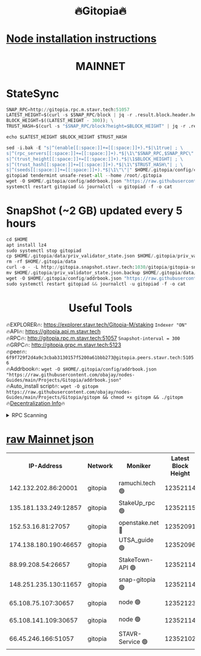 <h1 align="center"> 🔥Gitopia🔥</h1>

[Node installation instructions](https://github.com/obajay/nodes-Guides/tree/main/Projects/Gitopia)
=

<h1 align="center"> MAINNET</h1>

# StateSync
```python
SNAP_RPC=http://gitopia.rpc.m.stavr.tech:51057
LATEST_HEIGHT=$(curl -s $SNAP_RPC/block | jq -r .result.block.header.height); \
BLOCK_HEIGHT=$((LATEST_HEIGHT - 300)); \
TRUST_HASH=$(curl -s "$SNAP_RPC/block?height=$BLOCK_HEIGHT" | jq -r .result.block_id.hash)

echo $LATEST_HEIGHT $BLOCK_HEIGHT $TRUST_HASH

sed -i.bak -E "s|^(enable[[:space:]]+=[[:space:]]+).*$|\1true| ; \
s|^(rpc_servers[[:space:]]+=[[:space:]]+).*$|\1\"$SNAP_RPC,$SNAP_RPC\"| ; \
s|^(trust_height[[:space:]]+=[[:space:]]+).*$|\1$BLOCK_HEIGHT| ; \
s|^(trust_hash[[:space:]]+=[[:space:]]+).*$|\1\"$TRUST_HASH\"| ; \
s|^(seeds[[:space:]]+=[[:space:]]+).*$|\1\"\"|" $HOME/.gitopia/config/config.toml
gitopiad tendermint unsafe-reset-all --home /root/.gitopia
wget -O $HOME/.gitopia/config/addrbook.json "https://raw.githubusercontent.com/obajay/nodes-Guides/main/Projects/Gitopia/addrbook.json"
systemctl restart gitopiad && journalctl -u gitopiad -f -o cat
```
# SnapShot (~2 GB) updated every 5 hours
```python
cd $HOME
apt install lz4
sudo systemctl stop gitopiad
cp $HOME/.gitopia/data/priv_validator_state.json $HOME/.gitopia/priv_validator_state.json.backup
rm -rf $HOME/.gitopia/data
curl -o - -L http://gitopia.snapshot.stavr.tech:1030/gitopia/gitopia-snap.tar.lz4 | lz4 -c -d - | tar -x -C $HOME/.gitopia --strip-components 2
mv $HOME/.gitopia/priv_validator_state.json.backup $HOME/.gitopia/data/priv_validator_state.json
wget -O $HOME/.gitopia/config/addrbook.json "https://raw.githubusercontent.com/obajay/nodes-Guides/main/Projects/Gitopia/addrbook.json"
sudo systemctl restart gitopiad && journalctl -u gitopiad -f -o cat
```
 <h1 align="center"> Useful Tools</h1>

🔥EXPLORER🔥:      https://explorer.stavr.tech/Gitopia-M/staking  `Indexer "ON"` \
🔥API🔥: 			 		 https://gitopia.api.m.stavr.tech \
🔥RPC🔥:           http://gitopia.rpc.m.stavr.tech:51057              `Snapshot-interval = 300` \
🔥GRPC🔥:          http://gitopia.grpc.m.stavr.tech:5123 \
🔥peer🔥:					 `6f9f729f2d4a9c3cbab3130157f5200a61bbb273@gitopia.peers.stavr.tech:51056` \
🔥Addrbook🔥:    ```wget -O $HOME/.gitopia/config/addrbook.json "https://raw.githubusercontent.com/obajay/nodes-Guides/main/Projects/Gitopia/addrbook.json"``` \
🔥Auto_install script🔥: ```wget -O gitopm https://raw.githubusercontent.com/obajay/nodes-Guides/main/Projects/Gitopia/gitopm && chmod +x gitopm && ./gitopm``` \
🔥[Decentralization Info](https://github.com/obajay/StateSync-snapshots/tree/main/Projects/Gitopia/Decentralization)🔥

<details>
<summary>RPC Scanning</summary>

<h2 align="center"> We scan nodes in real time every 4 hours. And we provide the final result of RPC endpoints.
We cannot influence the operation of these nodes in any way. </h2>


```python
If Voting Power is higher than 0 --> then the Node is a validator of the network and may be subject to attack and be a potential threat to the chain.
```
```python
We marked such validators with a red symbol
```

</details>

[raw Mainnet json](https://rpc-check.gitopm.stavr.tech/gitopm/rpc-gitopm-result.json)
=

<table><tr><th>IP-Address</th><th>Network</th><th>Moniker</th><th>Latest Block Height</th><th>Earliest Block Height</th><th>Catching Up</th><th>Tx Index</th><th>Voting Power</th><th>Scan Time</th></tr><tr><td>142.132.202.86:20001</td><td>gitopia</td><td>ramuchi.tech 🟢</td><td>12352114</td><td>6548337</td><td>False</td><td>on</td><td>0</td><td>2024-01-16T23:52:19.667030734UTC</td></tr><tr><td>135.181.133.249:12857</td><td>gitopia</td><td>StakeUp_rpc 🟢</td><td>12352115</td><td>8010001</td><td>False</td><td>on</td><td>0</td><td>2024-01-16T23:52:20.060347918UTC</td></tr><tr><td>152.53.16.81:27057</td><td>gitopia</td><td>openstake.net 🔴</td><td>12352091</td><td>10455001</td><td>False</td><td>off</td><td>25611</td><td>2024-01-16T23:51:42.378265108UTC</td></tr><tr><td>174.138.180.190:46657</td><td>gitopia</td><td>UTSA_guide 🟢</td><td>12352096</td><td>11194706</td><td>False</td><td>on</td><td>0</td><td>2024-01-16T23:51:51.239776704UTC</td></tr><tr><td>88.99.208.54:26657</td><td>gitopia</td><td>StakeTown-API 🟢</td><td>12352114</td><td>11362501</td><td>False</td><td>on</td><td>0</td><td>2024-01-16T23:52:19.160035716UTC</td></tr><tr><td>148.251.235.130:11657</td><td>gitopia</td><td>snap-gitopia 🟢</td><td>12352114</td><td>11730001</td><td>False</td><td>on</td><td>0</td><td>2024-01-16T23:52:19.435186514UTC</td></tr><tr><td>65.108.75.107:30657</td><td>gitopia</td><td>node 🟢</td><td>12352123</td><td>11907586</td><td>False</td><td>on</td><td>0</td><td>2024-01-16T23:52:32.793569912UTC</td></tr><tr><td>65.108.141.109:30657</td><td>gitopia</td><td>node 🟢</td><td>12352114</td><td>12299845</td><td>False</td><td>on</td><td>0</td><td>2024-01-16T23:52:18.880706827UTC</td></tr><tr><td>66.45.246.166:51057</td><td>gitopia</td><td>STAVR-Service 🟢</td><td>12352102</td><td>12350701</td><td>False</td><td>on</td><td>0</td><td>2024-01-16T23:51:59.984248667UTC</td></tr></table>
